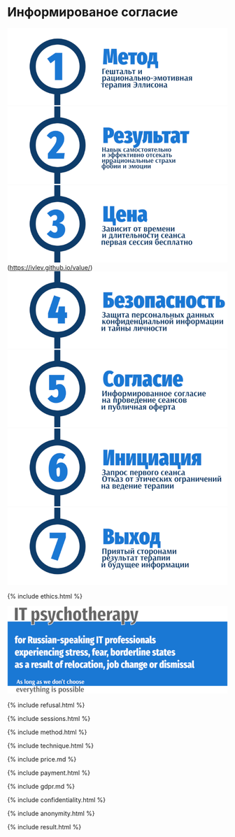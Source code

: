 # Информированое согласие

![Psychotherapy for Russian-speaking IT professionals](_img/1.png)
![Psychotherapy for Russian-speaking IT professionals](_img/2.png)
![Psychotherapy for Russian-speaking IT professionals](_img/3.png)(https://ivlev.github.io/value/)
![Psychotherapy for Russian-speaking IT professionals](_img/4.png)
![Psychotherapy for Russian-speaking IT professionals](_img/5.png)
![Psychotherapy for Russian-speaking IT professionals](_img/6.png)
![Psychotherapy for Russian-speaking IT professionals](_img/7.png)

{% include ethics.html %}

![Psychotherapy for Russian-speaking IT professionals](_img/700b.png)

{% include refusal.html %}

{% include sessions.html %}

{% include method.html %}

{% include technique.html %}

{% include price.md %}

{% include payment.html %}

{% include gdpr.md %}

{% include confidentiality.html %}

{% include anonymity.html %}

{% include result.html %}